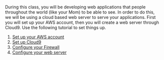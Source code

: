During this class, you will be developing web applications that people throughout the world (like your Mom) to be able to see.  In order to do this, we will be using a cloud based web server to serve your applications.  First you will set up your AWS account, then you will create a web server through Cloud9.  Use the following tutorial to set things up.
1. [Set up your AWS account](AWS.md)
2. [Set up Cloud9](cloud9.md)
3. [Configure your Firewall](firewall.md)
3. [Configure your web server](caddy.md)

